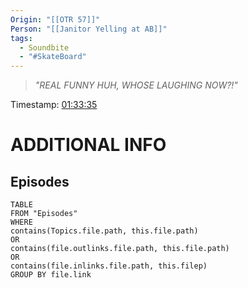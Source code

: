 ```yaml
---
Origin: "[[OTR 57]]"
Person: "[[Janitor Yelling at AB]]"
tags:
  - Soundbite
  - "#SkateBoard"
---
```

> *"REAL FUNNY HUH, WHOSE LAUGHING NOW?!"*

Timestamp: [01:33:35](https://youtu.be/txuivldLEzo?t=5615)


# ADDITIONAL INFO

## Episodes
``` dataview
TABLE
FROM "Episodes"
WHERE 
contains(Topics.file.path, this.file.path) 
OR 
contains(file.outlinks.file.path, this.file.path)
OR
contains(file.inlinks.file.path, this.filep)
GROUP BY file.link
```
